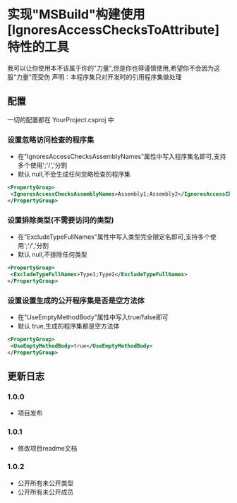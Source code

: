 # 实现"MSBuild"构建使用[IgnoresAccessChecksToAttribute]特性的工具

我可以让你使用本不该属于你的"力量",但是你也得谨慎使用,希望你不会因为这股"力量"而受伤
声明：本程序集只对开发时的引用程序集做处理

## 配置

一切的配置都在 YourProject.csproj 中

### 设置忽略访问检查的程序集

- 在"IgnoresAccessChecksAssemblyNames"属性中写入程序集名即可,支持多个使用';'/','分割
- 默认  null,不会生成任何忽略检查的程序集

 ~~~xml
<PropertyGroup>
  <IgnoresAccessChecksAssemblyNames>Assembly1;Assembly2</IgnoresAccessChecksAssemblyNames>
</PropertyGroup>
~~~

### 设置排除类型(不需要访问的类型)

- 在"ExcludeTypeFullNames"属性中写入类型完全限定名即可,支持多个使用';'/','分割
- 默认  null,不排除任何类型

 ~~~xml
<PropertyGroup>
  <ExcludeTypeFullNames>Type1;Type2</ExcludeTypeFullNames>
</PropertyGroup>
~~~

### 设置设置生成的公开程序集是否是空方法体

- 在"UseEmptyMethodBody"属性中写入true/false即可
- 默认  true,生成的程序集都是空方法体

 ~~~xml
<PropertyGroup>
  <UseEmptyMethodBody>true</UseEmptyMethodBody>
</PropertyGroup>
~~~

## 更新日志

### 1.0.0

- 项目发布

### 1.0.1

- 修改项目readme文档

### 1.0.2

- 公开所有未公开类型
- 公开所有未公开成员
